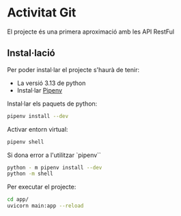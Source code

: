 # Activitat Git

El projecte és una primera aproximació amb les API RestFul

## Instal·lació

Per poder instal·lar el projecte s'haurà de tenir:
* La versió 3.13 de python
* Instal·lar [Pipenv](https://pipenv-es.readthedocs.io/es/latest/)

Instal·lar els paquets de python:
```bash
pipenv install --dev
```

Activar entorn virtual:
```bash
pipenv shell
```

Si dona error a l'utilitzar `pipenv``
```bash
python - m pipenv install --dev
python -m shell
```

Per executar el projecte:
```bash
cd app/
uvicorn main:app --reload
```
